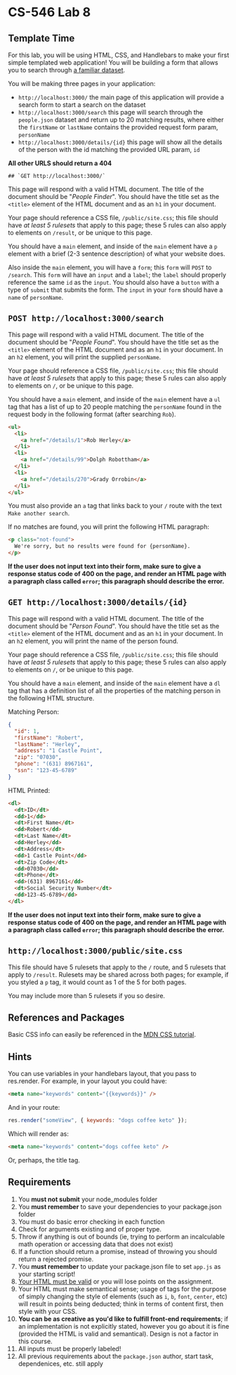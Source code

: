 # CS-546 Lab 8

## Template Time

For this lab, you will be using HTML, CSS, and Handlebars to make your first simple templated web application! You will be building a form that allows you to search through [a familiar dataset](https://gist.githubusercontent.com/robherley/5112d73f5c69a632ef3ae9b7b3073f78/raw/24a7e1453e65a26a8aa12cd0fb266ed9679816aa/people.json).

You will be making three pages in your application:

- `http://localhost:3000/` the main page of this application will provide a search form to start a search on the dataset
- `http://localhost:3000/search` this page will search through the `people.json` dataset and return up to 20 matching results, where either the `firstName` or `lastName` contains the provided request form param, `personName`
- `http://localhost:3000/details/{id}` this page will show all the details of the person with the id matching the provided URL param, `id`

**All other URLS should return a 404**

    ## `GET http://localhost:3000/`

This page will respond with a valid HTML document. The title of the document should be "_People Finder_". You should have the title set as the `<title>` element of the HTML document and as an `h1` in your document.

Your page should reference a CSS file, `/public/site.css`; this file should have _at least 5 rulesets_ that apply to this page; these 5 rules can also apply to elements on `/result`, or be unique to this page.

You should have a `main` element, and inside of the `main` element have a `p` element with a brief (2-3 sentence description) of what your website does.

Also inside the `main` element, you will have a `form`; this `form` will `POST` to `/search`. This `form` will have an `input` and a `label`; the `label` should properly reference the same `id` as the `input`. You should also have a `button` with a type of `submit` that submits the form. The `input` in your `form` should have a `name` of `personName`.

## `POST http://localhost:3000/search`

This page will respond with a valid HTML document. The title of the document should be "_People Found_". You should have the title set as the `<title>` element of the HTML document and as an `h1` in your document. In an `h2` element, you will print the supplied `personName`.

Your page should reference a CSS file, `/public/site.css`; this file should have _at least 5 rulesets_ that apply to this page; these 5 rules can also apply to elements on `/`, or be unique to this page.

You should have a `main` element, and inside of the `main` element have a `ul` tag that has a list of up to 20 people matching the `personName` found in the request body in the following format (after searching `Rob`).

```html
<ul>
  <li>
    <a href="/details/1">Rob Herley</a>
  </li>
  <li>
    <a href="/details/99">Dolph Robottham</a>
  </li>
  <li>
    <a href="/details/270">Grady Orrobin</a>
  </li>
</ul>
```

You must also provide an `a` tag that links back to your `/` route with the text `Make another search`.

If no matches are found, you will print the following HTML paragraph:

```html
<p class="not-found">
  We're sorry, but no results were found for {personName}.
</p>
```

**If the user does not input text into their form, make sure to give a response status code of 400 on the page, and render an HTML page with a paragraph class called `error`; this paragraph should describe the error.**

## `GET http://localhost:3000/details/{id}`

This page will respond with a valid HTML document. The title of the document should be "_Person Found_". You should have the title set as the `<title>` element of the HTML document and as an `h1` in your document. In an `h2` element, you will print the name of the person found.

Your page should reference a CSS file, `/public/site.css`; this file should have _at least 5 rulesets_ that apply to this page; these 5 rules can also apply to elements on `/`, or be unique to this page.

You should have a `main` element, and inside of the `main` element have a `dl` tag that has a definition list of all the properties of the matching person in the following HTML structure.

Matching Person:

```json
{
  "id": 1,
  "firstName": "Robert",
  "lastName": "Herley",
  "address": "1 Castle Point",
  "zip": "07030",
  "phone": "(631) 8967161",
  "ssn": "123-45-6789"
}
```

HTML Printed:

```html
<dl>
  <dt>ID</dt>
  <dd>1</dd>
  <dt>First Name</dt>
  <dd>Robert</dd>
  <dt>Last Name</dt>
  <dd>Herley</dd>
  <dt>Address</dt>
  <dd>1 Castle Point</dd>
  <dt>Zip Code</dt>
  <dd>07030</dd>
  <dt>Phone</dt>
  <dd>(631) 8967161</dd>
  <dt>Social Security Number</dt>
  <dd>123-45-6789</dd>
</dl>
```

**If the user does not input text into their form, make sure to give a response status code of 400 on the page, and render an HTML page with a paragraph class called `error`; this paragraph should describe the error.**

## `http://localhost:3000/public/site.css`

This file should have 5 rulesets that apply to the `/` route, and 5 rulesets that apply to `/result`. Rulesets may be shared across both pages; for example, if you styled a `p` tag, it would count as 1 of the 5 for both pages.

You may include more than 5 rulesets if you so desire.

## References and Packages

Basic CSS info can easily be referenced in the [MDN CSS tutorial](https://developer.mozilla.org/en-US/docs/Web/Guide/CSS/Getting_started).

## Hints

You can use variables in your handlebars layout, that you pass to res.render. For example, in your layout you could have:

```html
<meta name="keywords" content="{{keywords}}" />
```

And in your route:

```javascript
res.render("someView", { keywords: "dogs coffee keto" });
```

Which will render as:

```html
<meta name="keywords" content="dogs coffee keto" />
```

Or, perhaps, the title tag.

## Requirements

1. You **must not submit** your node_modules folder
2. You **must remember** to save your dependencies to your package.json folder
3. You must do basic error checking in each function
4. Check for arguments existing and of proper type.
5. Throw if anything is out of bounds (ie, trying to perform an incalculable math operation or accessing data that does not exist)
6. If a function should return a promise, instead of throwing you should return a rejected promise.
7. You **must remember** to update your package.json file to set `app.js` as your starting script!
8. [Your HTML must be valid](https://validator.w3.org/#validate_by_input) or you will lose points on the assignment.
9. Your HTML must make semantical sense; usage of tags for the purpose of simply changing the style of elements (such as `i`, `b`, `font`, `center`, etc) will result in points being deducted; think in terms of content first, then style with your CSS.
10. **You can be as creative as you'd like to fulfill front-end requirements**; if an implementation is not explicitly stated, however you go about it is fine (provided the HTML is valid and semantical). Design is not a factor in this course.
11. All inputs must be properly labeled!
12. All previous requirements about the `package.json` author, start task, dependenices, etc. still apply
